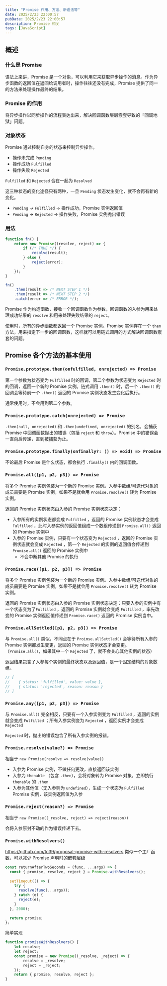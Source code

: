 ```yaml
---
title: "Promise 作用、方法、新语法等"
date: 2025/2/23 22:00:57
pubDate: 2025/2/23 22:00:57
description: Promise 相关
tags: [JavaScript]
---
```


## 概述

### 什么是 Promise

语法上来讲，Promise 是一个对象，可以利用它来获取异步操作的消息。作为异步函数的返回值在返回给调用者时，操作往往还没有完成，Promise 提供了同一的方法来处理操作最终的结果。

### Promise 的作用

将异步操作以同步操作的流程表达出来，解决回调函数层层嵌套导致的「回调地狱」问题。

### 对象状态

Promise 通过控制自身的状态来控制异步操作。

- 操作未完成 `Pending`
- 操作成功 `Fulfilled`
- 操作失败 `Rejected`

`Fulfilled` 和 `Rejected` 合在一起为 `Resolved` 

这三种状态的变化途径只有两种，一旦 `Pending` 状态发生变化，就不会再有新的变化。

- `Pending` → `Fulfilled` → 操作成功，Promise 实例返回值
- `Pending` → `Rejected` → 操作失败，Promise 实例抛出错误

### 用法

```js
function fn() {
	return new Promise((resolve, reject) => {
		if (/* TRUE */) {
			resolve(result);
		} else {
			reject(error);
		}
	});
}

fn()
	.then(result => /* NEXT STEP 1 */)
	.then(result => /* NEXT STEP 2 */)
	.catch(error => /* ERROR */);
```

Promise 作为构造函数，接收一个回调函数作为参数，回调函数的入参为用来处理成功结果的 `resolve` 和用来处理失败结果的 `reject`。

使用时，所有的异步函数都返回一个 Promise 实例。Promise 实例存在一个 `then` 方法，用来指定下一步的回调函数，这样就可以用链式调用的方式解决回调函数嵌套的问题。

## Promise 各个方法的基本使用

### `Promise.prototype.then(onfulfilled, onrejected) => Promise`

第一个参数为状态变为 `Fulfilled` 时的回调，第二个参数为状态变为 `Rejected` 时的回调，返回一个新的 Promise 实例。链式调用 `.then()` 时，后一个 `.then()` 的回调会等待前一个 `.then()` 返回的 Promise 实例状态发生变化后执行。

通常使用时，不会用到第二个参数。

### `Promise.prototype.catch(onrejected) => Promise`

`.then(null, onrejected)` 和 `.then(undefined, onrejected)` 的别名，会捕获 Promise 中回调函数抛出的错误（包括 `reject` 和 `throw`）。Promise 中的错误会一直向后传递，直到被捕获为止。

### `Promise.prototype.finally(onfinally?: () => void) => Promise`

不论最后 Promise 是什么状态，都会执行 `.finally()` 内的回调函数。

### `Promise.all([p1, p2, p3]) => Promise`

将多个 Promise 实例包装为一个新的 Promise 实例。入参中数组/可迭代对象的成员需要是 Promise 实例，如果不是就会用 `Promise.resolve()` 转为 Promise 实例。

返回的 Promise 实例状态由入参的 Promise 实例状态决定：

- 入参所有的实例状态都变成 `Fulfilled` ，返回的 Promise 实例状态才会变成 `Fulfilled` ，此时入参实例的返回值组成一个数组传递到 `Promise.all()` 返回的 Promise 实例中
- 入参的 Promise 实例，只要有一个状态变为 `Rejected` ，返回的 Promise 实例状态就会变成 `Rejected` ，第一个 `Rejected`  的实例的返回值会传递到 `Promise.all()` 返回的 Promise 实例中
    - 不会中断其他 Promise 的执行

### `Promise.race([p1, p2, p3]) => Promise`

将多个 Promise 实例包装为一个新的 Promise 实例。入参中数组/可迭代对象的成员需要是 Promise 实例，如果不是就会用 `Promise.resolve()` 转为 Promise 实例。

返回的 Promise 实例状态由入参的 Promise 实例状态决定：只要入参的实例中有一个状态变为了`Fulfilled` ，返回的 Promise 实例就会变成 `Fulfilled` ，率先改变的 Promise 实例返回值传递到 `Promise.race()` 返回的 Promise 实例当中。

### `Promise.allSettled([p1, p2, p3]) => Promise`

与 `Promise.all()` 类似，不同点在于 `Proimse.allSettled()` 会等待所有入参的 Promise 实例都发生变更，返回的 Promise 实例状态才会变更。（`Promise.all()`，如果其中一个 `Rejected` 了，就不会关心其他实例的状态）

返回结果包含了入参每个实例的最终状态以及返回值，是一个固定结构的对象数组。

```js
// [
//    { status: 'fulfilled', value: value },
//    { status: 'rejected', reason: reason }
// ]
```

### `Promise.any([p1, p2, p3]) => Promise`

与 `Promise.all()` 完全相反，只要有一个入参实例变为 `Fulfilled` ，返回的实例就会变成 `Fulfilled` ；所有入参实例变为 `Rejected` ，返回实例才会变成 `Rejected` 

`Rejected` 时，抛出的错误包含了所有入参实例的报错。

### `Promise.resolve(value?) => Promise`

相当于 `new Promise(resolve => resolve(value))` 

- 入参为 Promise 实例，不做任何更改，直接返回该实例
- 入参为 `thenable` （包含 `.then`），会将对象转为 Promise 对象，立即执行 `thenable` 的 `.then`
- 入参为其他值（无入参则为 `undefined`），生成一个状态为 `Fulfilled` Promise 实例，该实例返回值为入参

### `Promise.reject(reason?) => Promise`

相当于 `new Promise((_resolve, reject) => reject(reason))` 

会将入参原封不动的作为错误传递下去。

### `Promise.withResolvers()`

https://github.com/tc39/proposal-promise-with-resolvers 类似一个工厂函数，可以减少 Promise 声明时的嵌套层级

```js
const returnAfterTwoSeconds = (func, ...args) => {
  const { promise, resolve, reject } = Promise.withResolvers();
 
  setTimeout(() => {
    try {
      resolve(func(...args));
    } catch (e) {
      reject(e);
    }
  }, 2000);
 
  return promise;
};
```

简单实现

```js
function promiseWithResolvers() {
	let resolve;
	let reject;
	const promise = new Promise((_resolve, _reject) => {
		resolve = _resolve;
		reject = _reject;
	});
	return { promise, resolve, reject };
}
```